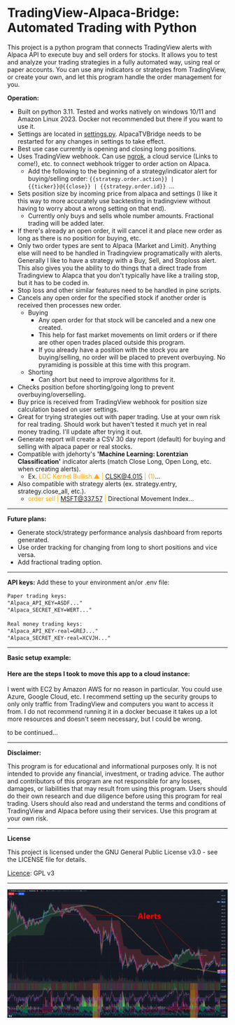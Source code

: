 # TradingView-Alpaca-Bridge: Automated Trading with Python

This project is a python program that connects TradingView alerts with Alpaca API to execute buy and sell orders for stocks. It allows you to test and analyze your trading strategies in a fully automated way, using real or paper accounts. You can use any indicators or strategies from TradingView, or create your own, and let this program handle the order management for you.

**Operation:**

- Built on python 3.11. Tested and works natively on windows 10/11 and Amazon Linux 2023. Docker not recommended but there if you want to use it.
- Settings are located in [settings.py](settings.py). AlpacaTVBridge needs to be restarted for any changes in settings to take effect.
- Best use case currently is opening and closing long positions.
- Uses TradingView webhook. Can use [ngrok](https://ngrok.com/), a cloud service (Links to come!), etc. to connect webhook trigger to order action on Alpaca.
  - Add the following to the beginning of a strategy/indicator alert for buying/selling order: `{{strategy.order.action}} | {{ticker}}@{{close}} | {{strategy.order.id}} `...
- Sets position size by incoming price from alpaca and settings (I like it this way to more accurately use backtesting in tradingview without having to worry about a wrong setting on that end).
  - Currently only buys and sells whole number amounts. Fractional trading will be added later.
- If there's already an open order, it will cancel it and place new order as long as there is no position for buying, etc. 
- Only two order types are sent to Alpaca (Market and Limit). Anything else will need to be handled in Tradingview programatically with alerts. Generally I like to have a strategy with a Buy, Sell, and Stoploss alert. This also gives you the ability to do things that a direct trade from Tradingview to Alapca that you don't typically have like a trailing stop, but it has to be coded in.
- Stop loss and other similar features need to be handled in pine scripts.
- Cancels any open order for the specified stock if another order is received then processes new order.
  - Buying 
    - Any open order for that stock will be canceled and a new one created.
    - This help for fast market movements on limit orders or if there are other open trades placed outside this program.
    - If you already have a position with the stock you are buying/selling, no order will be placed to prevent overbuying. No pyramiding is possible at this time with this program.
  - Shorting
    - Can short but need to improve algorithms for it.
- Checks position before shorting/going long to prevent overbuying/overselling.
- Buy price is received from TradingView webhook for position size calculation based on user settings.
- Great for trying strategies out with paper trading. Use at your own risk for real trading. Should work but haven't tested it much yet in real money trading. I'll update after trying it out.
- Generate report will create a CSV 30 day report (default) for buying and selling with alpaca paper or real stocks.
- Compatible with jdehorty's **'Machine Learning: Lorentzian Classification'** indicator alerts (match Close Long, Open Long, etc. when creating alerts).
  - Ex. <font color=orange>LDC Kernel Bullish ▲ | CLSK@4.015 | (1)</font>...
- Also compatible with strategy alerts (ex. strategy.entry, strategy.close_all, etc.).
  - <font color=orange>order sell | MSFT@337.57 | </font>Directional Movement Index...

---

**Future plans:**

- Generate stock/strategy performance analysis dashboard from reports generated.
- Use order tracking for changing from long to short positions and vice versa.
- Add fractional trading option.

---

**API keys:**
Add these to your environment an/or .env file:
```
Paper trading keys:
"Alpaca_API_KEY=ASDF..."
"Alpaca_SECRET_KEY=WERT..."

Real money trading keys:
"Alpaca_API_KEY-real=GREJ..."
"Alpaca_SECRET_KEY-real=XCVJH..."
```
***
**Basic setup example:**

#### Here are the steps I took to move this app to a cloud instance:
I went with EC2 by Amazon AWS for no reason in particular. You could use Azure, Google Cloud, etc. I recommend setting up the security groups to only only traffic from TradingView and computers you want to access it from. I do not recommend running it in a docker becuase it takes up a lot more resources and doesn't seem necessary, but I could be wrong.

to be continued...
***
**Disclaimer:**

This program is for educational and informational purposes only. It is not intended to provide any financial, investment, or trading advice. The author and contributors of this program are not responsible for any losses, damages, or liabilities that may result from using this program. Users should do their own research and due diligence before using this program for real trading. Users should also read and understand the terms and conditions of TradingView and Alpaca before using their services. Use this program at your own risk.
***
**License**

This project is licensed under the GNU General Public License v3.0 - see the LICENSE file for details.

[Licence](License): GPL v3
***
![](Assets/Capture.JPG)
